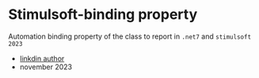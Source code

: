 # Stimulsoft-binding property
Automation binding property of the class to report in `.net7` and `stimulsoft 2023`

- [linkdin author](https://linkedin.com/in/muhammad-ganji-nezhad)
- november 2023
